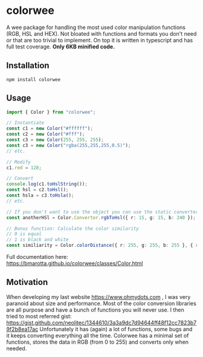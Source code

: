 # colorwee

A wee package for handling the most used color manipulation functions (RGB, HSL and HEX). Not bloated with functions and formats you don't need or that are too trivial to implement. On top it is written in typescript and has full test coverage. **Only 6KB minified code.**

## Installation

```
npm install colorwee
```

## Usage

```typescript
import { Color } from "colorwee";

// Instantiate
const c1 = new Color("#ffffff");
const c2 = new Color("#fff");
const c3 = new Color(255, 255, 255);
const c3 = new Color("rgba(255,255,255,0.5)");
// etc.

// Modify
c1.red = 128;

// Convert
console.log(c1.toHslString());
const hsl = c2.toHsl();
const hsla = c3.toHsla();
// etc.

// If you don't want to use the object you can use the static converters
const anotherHSl = Color.Convertor.rgbToHsl({ r: 15, g: 15, b: 240 });

// Bonus function: Calculate the color similarity
// 0 is equal
// 1 is black and white
const similiarity = Color.colorDistance({ r: 255, g: 255, b: 255 }, { r: 250, g: 255, b: 255 }, true);
```

Full documentation here: https://bmarotta.github.io/colorwee/classes/Color.html

## Motivation

When developing my last website https://www.ohmydots.com , I was very paranoid about size and performance.
Most of the color conversion libraries are all purpose and have a bunch of functions you will never use.
I then tried to most referred gist: https://gist.github.com/neolitec/1344610/3a3a9dc7d94644ff48f12cc7823b79f2b8ea17ac
Unfortunately it has (again) a lot of functions, some bugs and it keeps converting everything all the time.
Colorwee has a minimal set of functions, stores the data in RGB (from 0 to 255) and converts only when needed.
